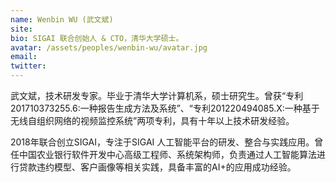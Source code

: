 ```yaml
---
name: Wenbin WU (武文斌)
site: 
bio: SIGAI 联合创始人 & CTO，清华大学硕士。
avatar: /assets/peoples/wenbin-wu/avatar.jpg
email: 
twitter: 
---
```


武文斌，技术研发专家。毕业于清华大学计算机系，硕士研究生。曾获“专利201710373255.6:一种报告生成方法及系统”、“专利201220494085.X:一种基于无线自组织网络的视频监控系统”两项专利，具有十年以上技术研发经验。

2018年联合创立SIGAI，专注于SIGAI 人工智能平台的研发、整合与实践应用。曾任中国农业银行软件开发中心高级工程师、系统架构师，负责通过人工智能算法进行贷款违约模型、客户画像等相关实践，具备丰富的AI+的应用成功经验。
